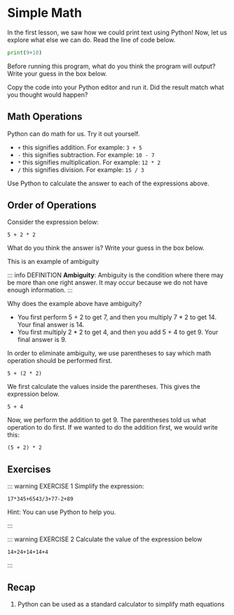 <script setup>
import InputBox from '/components/InputBox.vue'
</script>

# Simple Math #
In the first lesson, we saw how we could print text using Python! Now, let us explore what else we can do. Read the line of code below.

```py
print(9+10)
```

Before running this program, what do you think the program will output? Write your guess in the box below.

<InputBox name="u1-l2-q1" answer="19" />

Copy the code into your Python editor and run it. Did the result match what you thought would happen?

## Math Operations ##

Python can do math for us. Try it out yourself.

- `+` this signifies addition. For example: `3 + 5`
- `-` this signifies subtraction. For example: `10 - 7`
- `*` this signifies multiplication. For example: `12 * 2`
- `/` this signifies division. For example: `15 / 3`

Use Python to calculate the answer to each of the expressions above.

## Order of Operations ##

Consider the expression below:

```
5 + 2 * 2
```

What do you think the answer is? Write your guess in the box below.

<InputBox name="u1-l2-q2" answer="9" />

This is an example of ambiguity

::: info DEFINITION
**Ambiguity**: Ambiguity is the condition where there may be more than one right answer. It may occur because we do not have enough information.
:::

Why does the example above have ambiguity?

- You first perform 5 + 2 to get 7, and then you multiply 7 * 2 to get 14. Your final answer is 14.
- You first multiply 2 * 2 to get 4, and then you add 5 + 4 to get 9. Your final answer is 9.

In order to eliminate ambiguity, we use parentheses to say which math operation should be performed first.

```
5 + (2 * 2)
```

We first calculate the values inside the parentheses. This gives the expression below.

```
5 + 4
```

Now, we perform the addition to get 9. The parentheses told us what operation to do first. If we wanted to do the addition first, we would write this:

```
(5 + 2) * 2
```

## Exercises ##

::: warning EXERCISE 1
Simplify the expression:
```
17*345+6543/3+77-2+89
```

Hint: You can use Python to help you.

<InputBox name="u1-l2-q3" answer="??" />
:::


::: warning EXERCISE 2
Calculate the value of the expression below
```
14+24+14+14+4
```

<InputBox name="u1-l2-q4" answer="??" />
:::

## Recap ##
1. Python can be used as a standard calculator to simplify math equations
